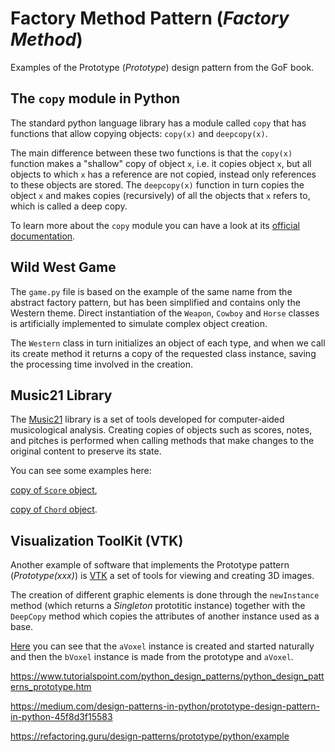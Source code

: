 # Factory Method Pattern (_Factory Method_)

Examples of the Prototype (_Prototype_) design pattern from the GoF book.

## The `copy` module in Python

The standard python language library has a module called `copy` that has functions that allow copying objects: `copy(x)` and `deepcopy(x)`.

The main difference between these two functions is that the `copy(x)` function makes a "shallow" copy of object `x`, i.e. it copies object `x`, but all objects to which `x` has a reference are not copied, instead only references to these objects are stored. The `deepcopy(x)` function in turn copies the object `x` and makes copies (recursively) of all the objects that `x` refers to, which is called a deep copy.

To learn more about the `copy` module you can have a look at its
[official documentation](https://docs.python.org/3/library/copy.html).

## Wild West Game

The `game.py` file is based on the example of the same name from the abstract factory pattern, but has been simplified and contains only the Western theme. Direct instantiation of the `Weapon`, `Cowboy` and `Horse` classes is artificially implemented to simulate complex object creation.

The `Western` class in turn initializes an object of each type, and when we call its create method it returns a copy of the requested class instance, saving the processing time involved in the creation.

## Music21 Library

The [Music21](http://web.mit.edu/music21/) library is a set of tools developed for computer-aided musicological analysis. Creating copies of objects such as scores, notes, and pitches is performed when calling methods that make changes to the original content to preserve its state.

You can see some examples here:

[copy of `Score` object](https://github.com/cuthbertLab/music21/blob/747316f350319f0832d704c5d06a0c0bc2f07cbe/music21/variant.py#L232),

[copy of `Chord` object]( https://github.com/cuthbertLab/music21/blob/526bd3cea57aefaa855080d8870aa33bcf9f1ce4/music21/analysis/neoRiemannian.py#L35).

## Visualization ToolKit (VTK)

Another example of software that implements the Prototype pattern (_Prototype(xxx)_) is [VTK](https://vtk.org/) a set of tools for viewing and creating 3D images.

The creation of different graphic elements is done through the `newInstance` method (which returns a _Singleton_ prototitic instance) together with the `DeepCopy` method which copies the attributes of another instance used as a base.

[Here](https://github.com/Kitware/VTK/blob/8526db81234971bb2a36f12ee322b1b277841303/Rendering/Core/Testing/Python/cells.py#L62) you can see that the `aVoxel` instance is created and started naturally and then the `bVoxel` instance is made from the prototype and `aVoxel`.

<https://www.tutorialspoint.com/python_design_patterns/python_design_patterns_prototype.htm>

<https://medium.com/design-patterns-in-python/prototype-design-pattern-in-python-45f8d3f15583>

<https://refactoring.guru/design-patterns/prototype/python/example>